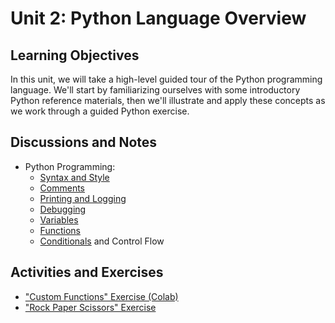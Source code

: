 # Unit 2: Python Language Overview

## Learning Objectives

In this unit, we will take a high-level guided tour of the Python programming language. We'll start by familiarizing ourselves with some introductory Python reference materials, then we'll illustrate and apply these concepts as we work through a guided Python exercise.

## Discussions and Notes

  + Python Programming:
    + [Syntax and Style](/notes/python/syntax-and-style.md)
    + [Comments](/notes/python/comments.md)
    + [Printing and Logging](/notes/python/printing.md)
    + [Debugging](/notes/python/debugging.md)
    + [Variables](/notes/python/variables.md)
    + [Functions](/notes/python/functions.md)
    + [Conditionals](/notes/python/control-flow.md) and Control Flow

## Activities and Exercises

  + ["Custom Functions" Exercise (Colab)](/exercises/custom-functions/Custom_Functions_Exercise.ipynb)
  + ["Rock Paper Scissors" Exercise](/exercises/rock-paper-scissors/README.md)
